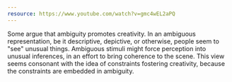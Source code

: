 ```yaml
---
resource: https://www.youtube.com/watch?v=gmc4wEL2aPQ
---
```


Some argue that ambiguity promotes creativity. In an ambiguous representation, be it descriptive, depictive, or otherwise, people seem to "see" unusual things. Ambiguous stimuli might force perception into unusual inferences, in an effort to bring coherence to the scene. This view seems consonant with the idea of constraints fostering creativity, because the constraints are embedded in ambiguity.  